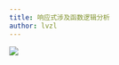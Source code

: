 ```yaml
---
title: 响应式涉及函数逻辑分析
author: lvzl
---
```


<img data-fancybox="gallery" src="https://mp-cb2e47ef-a802-469a-a81c-2b6efa9f8b60.cdn.bspapp.com/blog-resource/images/vue-reactive.svg" />

<script setup>
  import useFancybox from '@use/useFancybox.js'
  useFancybox()
</script>
